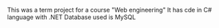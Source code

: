 This was a term project for a course "Web engineering"
It has cde in C# language with .NET
Database used is MySQL
